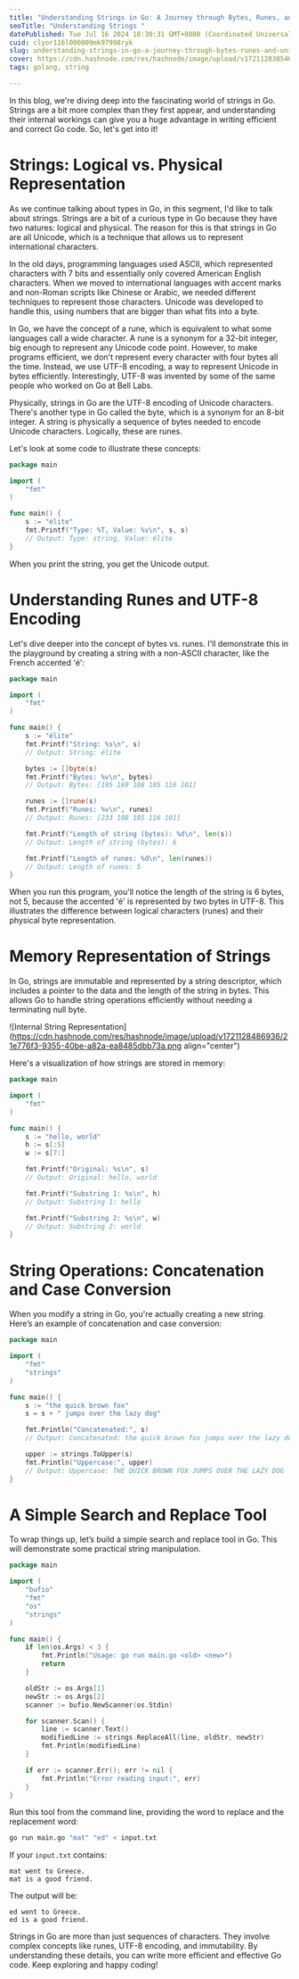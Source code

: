 ```yaml
---
title: "Understanding Strings in Go: A Journey through Bytes, Runes, and Unicode"
seoTitle: "Understanding Strings "
datePublished: Tue Jul 16 2024 18:30:31 GMT+0000 (Coordinated Universal Time)
cuid: clyor116l000009mk97998ryk
slug: understanding-strings-in-go-a-journey-through-bytes-runes-and-unicode
cover: https://cdn.hashnode.com/res/hashnode/image/upload/v1721128385466/c35a5142-2203-4f18-948e-e06bcf6f7196.jpeg
tags: golang, string

---
```


In this blog, we're diving deep into the fascinating world of strings in Go. Strings are a bit more complex than they first appear, and understanding their internal workings can give you a huge advantage in writing efficient and correct Go code. So, let's get into it!

# Strings: Logical vs. Physical Representation

As we continue talking about types in Go, in this segment, I'd like to talk about strings. Strings are a bit of a curious type in Go because they have two natures: logical and physical. The reason for this is that strings in Go are all Unicode, which is a technique that allows us to represent international characters.

In the old days, programming languages used ASCII, which represented characters with 7 bits and essentially only covered American English characters. When we moved to international languages with accent marks and non-Roman scripts like Chinese or Arabic, we needed different techniques to represent those characters. Unicode was developed to handle this, using numbers that are bigger than what fits into a byte.

In Go, we have the concept of a rune, which is equivalent to what some languages call a wide character. A rune is a synonym for a 32-bit integer, big enough to represent any Unicode code point. However, to make programs efficient, we don't represent every character with four bytes all the time. Instead, we use UTF-8 encoding, a way to represent Unicode in bytes efficiently. Interestingly, UTF-8 was invented by some of the same people who worked on Go at Bell Labs.

Physically, strings in Go are the UTF-8 encoding of Unicode characters. There's another type in Go called the byte, which is a synonym for an 8-bit integer. A string is physically a sequence of bytes needed to encode Unicode characters. Logically, these are runes.

Let's look at some code to illustrate these concepts:

```go
package main

import (
	"fmt"
)

func main() {
	s := "élite"
	fmt.Printf("Type: %T, Value: %v\n", s, s)
	// Output: Type: string, Value: élite
}
```

When you print the string, you get the Unicode output.

# Understanding Runes and UTF-8 Encoding

Let's dive deeper into the concept of bytes vs. runes. I'll demonstrate this in the playground by creating a string with a non-ASCII character, like the French accented 'é':

```go
package main

import (
	"fmt"
)

func main() {
	s := "élite"
	fmt.Printf("String: %s\n", s)
	// Output: String: élite

	bytes := []byte(s)
	fmt.Printf("Bytes: %v\n", bytes)
	// Output: Bytes: [195 169 108 105 116 101]

	runes := []rune(s)
	fmt.Printf("Runes: %v\n", runes)
	// Output: Runes: [233 108 105 116 101]

	fmt.Printf("Length of string (bytes): %d\n", len(s))
	// Output: Length of string (bytes): 6

	fmt.Printf("Length of runes: %d\n", len(runes))
	// Output: Length of runes: 5
}
```

When you run this program, you'll notice the length of the string is 6 bytes, not 5, because the accented 'é' is represented by two bytes in UTF-8. This illustrates the difference between logical characters (runes) and their physical byte representation.

# Memory Representation of Strings

In Go, strings are immutable and represented by a string descriptor, which includes a pointer to the data and the length of the string in bytes. This allows Go to handle string operations efficiently without needing a terminating null byte.

![Internal String Representation](https://cdn.hashnode.com/res/hashnode/image/upload/v1721128486936/21e776f3-9355-40be-a82a-ea8485dbb73a.png align="center")

Here's a visualization of how strings are stored in memory:

```go
package main

import (
	"fmt"
)

func main() {
	s := "hello, world"
	h := s[:5]
	w := s[7:]

	fmt.Printf("Original: %s\n", s)
	// Output: Original: hello, world

	fmt.Printf("Substring 1: %s\n", h)
	// Output: Substring 1: hello

	fmt.Printf("Substring 2: %s\n", w)
	// Output: Substring 2: world
}
```

# String Operations: Concatenation and Case Conversion

When you modify a string in Go, you're actually creating a new string. Here’s an example of concatenation and case conversion:

```go
package main

import (
	"fmt"
	"strings"
)

func main() {
	s := "the quick brown fox"
	s = s + " jumps over the lazy dog"

	fmt.Println("Concatenated:", s)
	// Output: Concatenated: the quick brown fox jumps over the lazy dog

	upper := strings.ToUpper(s)
	fmt.Println("Uppercase:", upper)
	// Output: Uppercase: THE QUICK BROWN FOX JUMPS OVER THE LAZY DOG
}
```

# A Simple Search and Replace Tool

To wrap things up, let’s build a simple search and replace tool in Go. This will demonstrate some practical string manipulation.

```go
package main

import (
	"bufio"
	"fmt"
	"os"
	"strings"
)

func main() {
	if len(os.Args) < 3 {
		fmt.Println("Usage: go run main.go <old> <new>")
		return
	}

	oldStr := os.Args[1]
	newStr := os.Args[2]
	scanner := bufio.NewScanner(os.Stdin)

	for scanner.Scan() {
		line := scanner.Text()
		modifiedLine := strings.ReplaceAll(line, oldStr, newStr)
		fmt.Println(modifiedLine)
	}

	if err := scanner.Err(); err != nil {
		fmt.Println("Error reading input:", err)
	}
}
```

Run this tool from the command line, providing the word to replace and the replacement word:

```bash
go run main.go "mat" "ed" < input.txt
```

If your `input.txt` contains:

```plaintext
mat went to Greece.
mat is a good friend.
```

The output will be:

```plaintext
ed went to Greece.
ed is a good friend.
```

Strings in Go are more than just sequences of characters. They involve complex concepts like runes, UTF-8 encoding, and immutability. By understanding these details, you can write more efficient and effective Go code. Keep exploring and happy coding!
